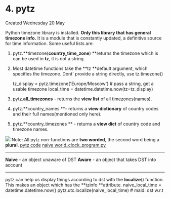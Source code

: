 # 4. pytz
Created Wednesday 20 May 

Python timezone library is installed. **Only this library that has general timezone info.**
It is a module that is constantly updated, a definitive source for time information.
Some useful lists are:

1. pytz.**timezone(**country_time_zone**) **returns the timezone which is can be used in **tz**, it is not a string.
2. Most datetime functions take the **tz **default argument, which specifies the timezone. Dont' provide a string directly, use tz.timezone()

	tz_display = pytz.timezone('Europe/Moscow')	# pass a string, get a usable timezone
	local_time = datetime.datetime.now(tz=tz_display)


3. pytz.**all_timezones** - returns the **view** **list** of all timezones(names).
4. pytz.**country_names **- returns a **view dictionary** of country codes and their full names(mentioned only here).
5. pytz.**country_timezones ** - returns a **view dict** of country code and timezone names.


![](pasted_image%2028.png)
Note: All pytz non-functions are **two worded**, the second word being a **plural**.
[pytz code](tztest.py)
[naive world_clock_program.py](world_clock_program.py)

*****

**Naive** - an object unaware of DST
**Aware** - an object that takes DST into account

*****

pytz can help us display things according to dst with the **localize**() function. This makes an object which has the **tzinfo **attribute.
	naive_local_time = datetime.datetime.now()
	pytz.utc.localize(naive_local_time) # maid: dst w.r.t

